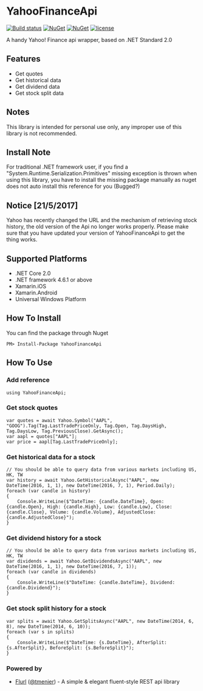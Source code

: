 # YahooFinanceApi
[![Build status](https://ci.appveyor.com/api/projects/status/138s6on1y0wnaxms?svg=true)](https://ci.appveyor.com/project/lppkarl/yahoofinanceapi)
[![NuGet](https://img.shields.io/nuget/v/YahooFinanceApi.svg)](https://www.nuget.org/packages/YahooFinanceApi/)
[![NuGet](https://img.shields.io/nuget/dt/YahooFinanceApi.svg)](https://www.nuget.org/packages/YahooFinanceApi/)
[![license](https://img.shields.io/github/license/lppkarl/YahooFinanceApi.svg)](https://github.com/lppkarl/YahooFinanceApi/blob/master/LICENSE)

A handy Yahoo! Finance api wrapper, based on .NET Standard 2.0

## Features
* Get quotes
* Get historical data
* Get dividend data
* Get stock split data

## Notes
This library is intended for personal use only, any improper use of this library is not recommended.

## Install Note
For traditional .NET framework user, if you find a "System.Runtime.Serialization.Primitives" missing exception is thrown when using this library, you have to install the missing package manually as nuget does not auto install this reference for you (Bugged?)

## Notice [21/5/2017]
Yahoo has recently changed the URL and the mechanism of retrieving stock history, the old version of the Api no longer works properly. Please make sure that you have updated your version of YahooFinanceApi to get the thing works.

## Supported Platforms
* .NET Core 2.0
* .NET framework 4.6.1 or above
* Xamarin.iOS
* Xamarin.Android
* Universal Windows Platform

## How To Install
You can find the package through Nuget

    PM> Install-Package YahooFinanceApi

## How To Use

### Add reference

    using YahooFinanceApi;

### Get stock quotes

    var quotes = await Yahoo.Symbol("AAPL", "GOOG").Tag(Tag.LastTradePriceOnly, Tag.Open, Tag.DaysHigh, Tag.DaysLow, Tag.PreviousClose).GetAsync();
    var aapl = quotes["AAPL"];
    var price = aapl[Tag.LastTradePriceOnly];

### Get historical data for a stock

    // You should be able to query data from various markets including US, HK, TW
    var history = await Yahoo.GetHistoricalAsync("AAPL", new DateTime(2016, 1, 1), new DateTime(2016, 7, 1), Period.Daily);
    foreach (var candle in history)
    {
        Console.WriteLine($"DateTime: {candle.DateTime}, Open: {candle.Open}, High: {candle.High}, Low: {candle.Low}, Close: {candle.Close}, Volume: {candle.Volume}, AdjustedClose: {candle.AdjustedClose}");
    }

### Get dividend history for a stock

    // You should be able to query data from various markets including US, HK, TW
    var dividends = await Yahoo.GetDividendsAsync("AAPL", new DateTime(2016, 1, 1), new DateTime(2016, 7, 1));
    foreach (var candle in dividends)
    {
        Console.WriteLine($"DateTime: {candle.DateTime}, Dividend: {candle.Dividend}");
    }

### Get stock split history for a stock
    var splits = await Yahoo.GetSplitsAsync("AAPL", new DateTime(2014, 6, 8), new DateTime(2014, 6, 10));
    foreach (var s in splits)
    {
        Console.WriteLine($"DateTime: {s.DateTime}, AfterSplit: {s.AfterSplit}, BeforeSplit: {s.BeforeSplit}");
    }

### Powered by
* [Flurl](https://github.com/tmenier/Flurl) ([@tmenier](https://github.com/tmenier)) - A simple & elegant fluent-style REST api library 
